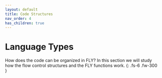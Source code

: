 ```yaml
---
layout: default
title: Code Structures
nav_order: 4
has_children: true
---
```


# Language Types

How does the code can be organized in FLY? In this section we will study how the flow control structures and the FLY functions work.
{: .fs-6 .fw-300 }
